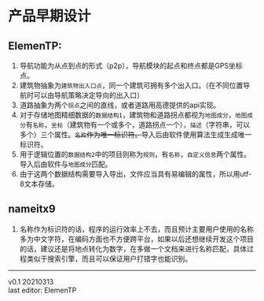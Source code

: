 # 产品早期设计
## ElemenTP:
1. 导航功能为从点到点的形式（p2p），导航模块的起点和终点都是GPS坐标点。
2. 建筑物抽象为`建筑物出入口点`，同一个建筑可拥有多个出入口。（在不同位置导航时可以由导航策略决定导向的出入口）
3. 道路抽象为两个`拐点`之间的直线，或者道路用高德提供的api实现。
4. 对于存储地图精细数据的`数据结构1`，建筑物和道路拐点都视为`地图成分`，`地图成分`有`名称`，`坐标`（建筑物有一个或多个，道路拐点一个），`描述`（字符串，可以多个）三个属性。~~`名称`作为唯一标识符。~~导入后由软件使用算法生成生成唯一标识符。
5. 用于逻辑位置的`数据结构2`中的项目则称为`规则`，有`名称`，`自定义信息`两个属性。导入后由软件与`地图成分`匹配。
6. 由于这两个数据结构需要导入导出，文件应当具有易编辑的属性，所以用utf-8文本存储。
## nameitx9
1. 名称作为标识符的话，程序的运行效率上不去，而且预计主要用户使用的名称多为中文字符，在编码方面也不方便跨平台，如果以后还想继续开发这个项目的话，建议还是将地点转化为数字，在多做一个文档来进行名称匹配，具体过程类似于搜索引擎，而且可以保证用户打错字也能识别。  
---
v0.1 20210313  
last editor: ElemenTP